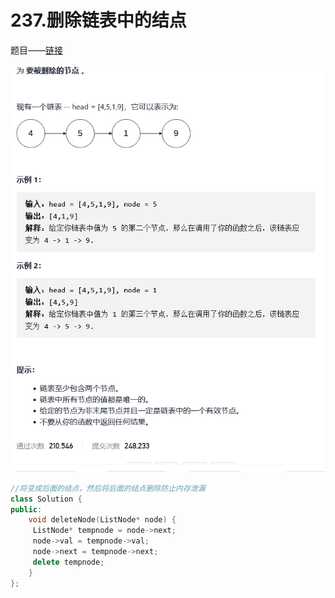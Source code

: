 # 237.删除链表中的结点

题目——[链接](https://leetcode-cn.com/problems/delete-node-in-a-linked-list/)

![image-20211009205928937](删除链表中的结点.assets/image-20211009205928937.png)

```C++
//将变成后面的结点，然后将后面的结点删除防止内存泄漏
class Solution {
public:
    void deleteNode(ListNode* node) {
     ListNode* tempnode = node->next;
     node->val = tempnode->val;
     node->next = tempnode->next;
     delete tempnode;
    }
};
```

